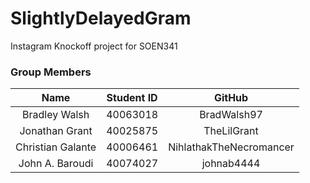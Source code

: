 # SlightlyDelayedGram
Instagram Knockoff project for SOEN341


### Group Members
|       Name                |       Student ID          |       GitHub              |
|:-------------------------:|:-------------------------:|:-------------------------:|
|Bradley Walsh              |40063018                   |BradWalsh97                |
|Jonathan Grant             |40025875                   |TheLilGrant                |
|Christian Galante          |40006461                   |NihlathakTheNecromancer    |
|John A. Baroudi            |40074027                   |johnab4444                 |
